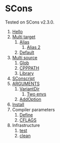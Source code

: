 # SCons

Tested on SCons v2.3.0.

1.  [Hello](hello/)
1.  [Multi target](multi-target/)
    1.  [Alias](alias/)
        1. [Alias 2](alias2/)
    1.  [Default](default/)
1.  [Multi source](multi-source/)
    1. [Glob](glob/)
    1. [CPPPATH](cpppath/)
    1. [Library](library/)
1.  [SConscript](sconscript/)
1.  [ARGUMENTS](arguments/)
    1.  [VariantDir](variant-dir/)
        1.  [Two envs](two-envs/)
    1.  [AddOption](add-option/)
1.  [Install](install/)
1.  Compiler parameters
    1.  [Define](define/)
    1.  [CFLAGS](cflags/)
1.  Infrastructure
    1.  [test](test)
    1.  [clean](cleanr)
